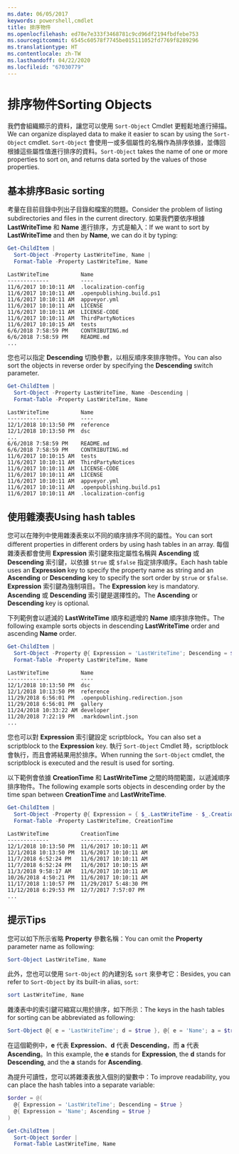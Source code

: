 ```yaml
---
ms.date: 06/05/2017
keywords: powershell,cmdlet
title: 排序物件
ms.openlocfilehash: ed78e7e333f3468781c9cd96df2194fbdfebe753
ms.sourcegitcommit: 6545c60578f7745be015111052fd7769f8289296
ms.translationtype: HT
ms.contentlocale: zh-TW
ms.lasthandoff: 04/22/2020
ms.locfileid: "67030779"
---
```

# <a name="sorting-objects"></a><span data-ttu-id="189c9-103">排序物件</span><span class="sxs-lookup"><span data-stu-id="189c9-103">Sorting Objects</span></span>

<span data-ttu-id="189c9-104">我們會組織顯示的資料，讓您可以使用 `Sort-Object` Cmdlet 更輕鬆地進行掃描。</span><span class="sxs-lookup"><span data-stu-id="189c9-104">We can organize displayed data to make it easier to scan by using the `Sort-Object` cmdlet.</span></span> <span data-ttu-id="189c9-105">`Sort-Object` 會使用一或多個屬性的名稱作為排序依據，並傳回根據這些屬性值進行排序的資料。</span><span class="sxs-lookup"><span data-stu-id="189c9-105">`Sort-Object` takes the name of one or more properties to sort on, and returns data sorted by the values of those properties.</span></span>

## <a name="basic-sorting"></a><span data-ttu-id="189c9-106">基本排序</span><span class="sxs-lookup"><span data-stu-id="189c9-106">Basic sorting</span></span>

<span data-ttu-id="189c9-107">考量在目前目錄中列出子目錄和檔案的問題。</span><span class="sxs-lookup"><span data-stu-id="189c9-107">Consider the problem of listing subdirectories and files in the current directory.</span></span>
<span data-ttu-id="189c9-108">如果我們要依序根據 **LastWriteTime** 和 **Name** 進行排序，方式是輸入：</span><span class="sxs-lookup"><span data-stu-id="189c9-108">If we want to sort by **LastWriteTime** and then by **Name**, we can do it by typing:</span></span>

```powershell
Get-ChildItem |
  Sort-Object -Property LastWriteTime, Name |
  Format-Table -Property LastWriteTime, Name
```

```output
LastWriteTime          Name
-------------          ----
11/6/2017 10:10:11 AM  .localization-config
11/6/2017 10:10:11 AM  .openpublishing.build.ps1
11/6/2017 10:10:11 AM  appveyor.yml
11/6/2017 10:10:11 AM  LICENSE
11/6/2017 10:10:11 AM  LICENSE-CODE
11/6/2017 10:10:11 AM  ThirdPartyNotices
11/6/2017 10:10:15 AM  tests
6/6/2018 7:58:59 PM    CONTRIBUTING.md
6/6/2018 7:58:59 PM    README.md
...
```

<span data-ttu-id="189c9-109">您也可以指定 **Descending** 切換參數，以相反順序來排序物件。</span><span class="sxs-lookup"><span data-stu-id="189c9-109">You can also sort the objects in reverse order by specifying the **Descending** switch parameter.</span></span>

```powershell
Get-ChildItem |
  Sort-Object -Property LastWriteTime, Name -Descending |
  Format-Table -Property LastWriteTime, Name
```

```output
LastWriteTime          Name
-------------          ----
12/1/2018 10:13:50 PM  reference
12/1/2018 10:13:50 PM  dsc
...
6/6/2018 7:58:59 PM    README.md
6/6/2018 7:58:59 PM    CONTRIBUTING.md
11/6/2017 10:10:15 AM  tests
11/6/2017 10:10:11 AM  ThirdPartyNotices
11/6/2017 10:10:11 AM  LICENSE-CODE
11/6/2017 10:10:11 AM  LICENSE
11/6/2017 10:10:11 AM  appveyor.yml
11/6/2017 10:10:11 AM  .openpublishing.build.ps1
11/6/2017 10:10:11 AM  .localization-config
```

## <a name="using-hash-tables"></a><span data-ttu-id="189c9-110">使用雜湊表</span><span class="sxs-lookup"><span data-stu-id="189c9-110">Using hash tables</span></span>

<span data-ttu-id="189c9-111">您可以在陣列中使用雜湊表來以不同的順序排序不同的屬性。</span><span class="sxs-lookup"><span data-stu-id="189c9-111">You can sort different properties in different orders by using hash tables in an array.</span></span>
<span data-ttu-id="189c9-112">每個雜湊表都會使用 **Expression** 索引鍵來指定屬性名稱與 **Ascending** 或 **Descending** 索引鍵，以依據 `$true` 或 `$false` 指定排序順序。</span><span class="sxs-lookup"><span data-stu-id="189c9-112">Each hash table uses an **Expression** key to specify the property name as string and an **Ascending** or **Descending** key to specify the sort order by `$true` or `$false`.</span></span>
<span data-ttu-id="189c9-113">**Expression** 索引鍵為強制項目。</span><span class="sxs-lookup"><span data-stu-id="189c9-113">The **Expression** key is mandatory.</span></span>
<span data-ttu-id="189c9-114">**Ascending** 或 **Descending** 索引鍵是選擇性的。</span><span class="sxs-lookup"><span data-stu-id="189c9-114">The **Ascending** or **Descending** key is optional.</span></span>

<span data-ttu-id="189c9-115">下列範例會以遞減的 **LastWriteTime** 順序和遞增的 **Name** 順序排序物件。</span><span class="sxs-lookup"><span data-stu-id="189c9-115">The following example sorts objects in descending **LastWriteTime** order and ascending **Name** order.</span></span>

```powershell
Get-ChildItem |
  Sort-Object -Property @{ Expression = 'LastWriteTime'; Descending = $true }, @{ Expression = 'Name'; Ascending = $true } |
  Format-Table -Property LastWriteTime, Name
```

```output
LastWriteTime          Name
-------------          ----
12/1/2018 10:13:50 PM  dsc
12/1/2018 10:13:50 PM  reference
11/29/2018 6:56:01 PM  .openpublishing.redirection.json
11/29/2018 6:56:01 PM  gallery
11/24/2018 10:33:22 AM developer
11/20/2018 7:22:19 PM  .markdownlint.json
...
```

<span data-ttu-id="189c9-116">您也可以對 **Expression** 索引鍵設定 scriptblock。</span><span class="sxs-lookup"><span data-stu-id="189c9-116">You can also set a scriptblock to the **Expression** key.</span></span>
<span data-ttu-id="189c9-117">執行 `Sort-Object` Cmdlet 時，scriptblock 會執行，而且會將結果用於排序。</span><span class="sxs-lookup"><span data-stu-id="189c9-117">When running the `Sort-Object` cmdlet, the scriptblock is executed and the result is used for sorting.</span></span>

<span data-ttu-id="189c9-118">以下範例會依據 **CreationTime** 和 **LastWriteTime** 之間的時間範圍，以遞減順序排序物件。</span><span class="sxs-lookup"><span data-stu-id="189c9-118">The following example sorts objects in descending order by the time span between **CreationTime** and **LastWriteTime**.</span></span>

```powershell
Get-ChildItem |
  Sort-Object -Property @{ Expression = { $_.LastWriteTime - $_.CreationTime }; Descending = $true } |
  Format-Table -Property LastWriteTime, CreationTime
```

```output
LastWriteTime          CreationTime
-------------          ------------
12/1/2018 10:13:50 PM  11/6/2017 10:10:11 AM
12/1/2018 10:13:50 PM  11/6/2017 10:10:11 AM
11/7/2018 6:52:24 PM   11/6/2017 10:10:11 AM
11/7/2018 6:52:24 PM   11/6/2017 10:10:15 AM
11/3/2018 9:58:17 AM   11/6/2017 10:10:11 AM
10/26/2018 4:50:21 PM  11/6/2017 10:10:11 AM
11/17/2018 1:10:57 PM  11/29/2017 5:48:30 PM
11/12/2018 6:29:53 PM  12/7/2017 7:57:07 PM
...
```

## <a name="tips"></a><span data-ttu-id="189c9-119">提示</span><span class="sxs-lookup"><span data-stu-id="189c9-119">Tips</span></span>

<span data-ttu-id="189c9-120">您可以如下所示省略 **Property** 參數名稱：</span><span class="sxs-lookup"><span data-stu-id="189c9-120">You can omit the **Property** parameter name as following:</span></span>

```powershell
Sort-Object LastWriteTime, Name
```

<span data-ttu-id="189c9-121">此外，您也可以使用 `Sort-Object` 的內建別名 `sort` 來參考它：</span><span class="sxs-lookup"><span data-stu-id="189c9-121">Besides, you can refer to `Sort-Object` by its built-in alias, `sort`:</span></span>

```powershell
sort LastWriteTime, Name
```

<span data-ttu-id="189c9-122">雜湊表中的索引鍵可縮寫以用於排序，如下所示：</span><span class="sxs-lookup"><span data-stu-id="189c9-122">The keys in the hash tables for sorting can be abbreviated as following:</span></span>

```powershell
Sort-Object @{ e = 'LastWriteTime'; d = $true }, @{ e = 'Name'; a = $true }
```

<span data-ttu-id="189c9-123">在這個範例中，**e** 代表 **Expression**、**d** 代表 **Descending**，而 **a** 代表 **Ascending**。</span><span class="sxs-lookup"><span data-stu-id="189c9-123">In this example, the **e** stands for **Expression**, the **d** stands for **Descending**, and the **a** stands for **Ascending**.</span></span>

<span data-ttu-id="189c9-124">為提升可讀性，您可以將雜湊表放入個別的變數中：</span><span class="sxs-lookup"><span data-stu-id="189c9-124">To improve readability, you can place the hash tables into a separate variable:</span></span>

```powershell
$order = @(
  @{ Expression = 'LastWriteTime'; Descending = $true }
  @{ Expression = 'Name'; Ascending = $true }
)

Get-ChildItem |
  Sort-Object $order |
  Format-Table LastWriteTime, Name
```
